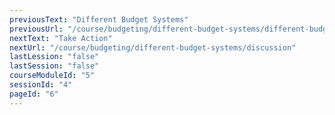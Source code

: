 ```yaml
---
previousText: "Different Budget Systems"
previousUrl: "/course/budgeting/different-budget-systems/different-budget-systems"
nextText: "Take Action"
nextUrl: "/course/budgeting/different-budget-systems/discussion"
lastLession: "false"
lastSession: "false"
courseModuleId: "5"
sessionId: "4"
pageId: "6"
---
```



